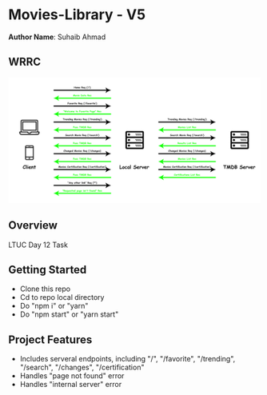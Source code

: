 # Movies-Library - V5

**Author Name**: Suhaib Ahmad

## WRRC

![WRRC](assets/imgs/wrrc.jpg)

## Overview

LTUC Day 12 Task

## Getting Started

* Clone this repo
* Cd to repo local directory
* Do "npm i" or "yarn"
* Do "npm start" or "yarn start"

## Project Features

* Includes serveral endpoints, including "/", "/favorite", "/trending", "/search", "/changes", "/certification"
* Handles "page not found" error
* Handles "internal server" error
